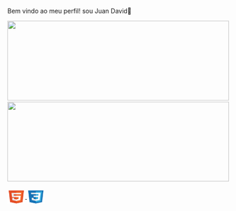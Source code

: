 Bem vindo ao meu perfil! sou Juan David👋

<div>
  <a href="https://github.com/J-D4vid">
  <img height="180em" width="500px" src="https://github-readme-stats.vercel.app/api?username=J-D4vid&show_icons=true&theme=dark&include_all_commits=true&count_private=true"/>
  <img height="180em" width="500px" margin-left="0px" src="https://github-readme-stats.vercel.app/api/top-langs/?username=J-D4vid&layout=compact&langs_count=7&theme=dark"/>
</div>
<div style="display: inline_block"><br>
  <img align="center" alt="Rafa-HTML" height="30" width="40" src="https://raw.githubusercontent.com/devicons/devicon/master/icons/html5/html5-original.svg">
  <img align="center" alt="Rafa-CSS" height="30" width="40" src="https://raw.githubusercontent.com/devicons/devicon/master/icons/css3/css3-original.svg">
</div>

